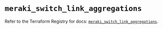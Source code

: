 # `meraki_switch_link_aggregations`

Refer to the Terraform Registry for docs: [`meraki_switch_link_aggregations`](https://registry.terraform.io/providers/ciscodevnet/meraki/1.7.1/docs/resources/switch_link_aggregations).
